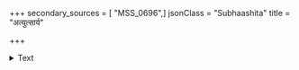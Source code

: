 +++
secondary_sources = [ "MSS_0696",]
jsonClass = "Subhaashita"
title = "अत्युत्सार्य"

+++

<details><summary>Text</summary>

अत्युत्सार्य बहिर्विटङ्कवडभीगण्डस्थलश्यामिकां भिन्नाभिन्नगवाक्षजालविरलच्छिद्रैः प्रदीपांशवः।  
आरूढस्य भरेण यौवनमिव ध्वान्तस्य नक्तं मुखे निर्याताः कपिलाः करालविरलश्मश्रूप्ररोहा इव॥
</details>
